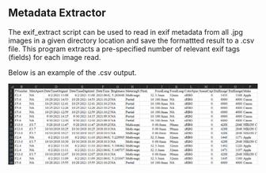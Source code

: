 ## Metadata Extractor

The exif_extract script can be used to read in exif metadata from all .jpg images in a given directory location and save the formattted result to a .csv file. This program extracts a pre-specified number of relevant exif tags (fields) for each image read.

Below is an example of the .csv output.

<p align="center">
<img src="images/exif-table-example.png" align = "center" alt="example .csv output" width="750"/>
</p>
